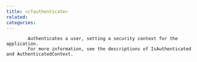 ```yaml
---
title: <cfauthenticate>
related:
categories:
---
```



			Authenticates a user, setting a security context for the application.
			For more information, see the descriptions of IsAuthenticated and AuthenticatedContext.
		